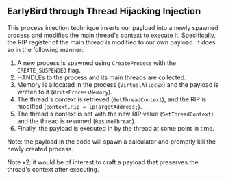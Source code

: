 ## EarlyBird through Thread Hijacking Injection
This process injection technique inserts our payload into a newly spawned process and modifies the main thread's context to execute it. Specifically, the RIP register of the main thread is modified to our own payload. 
It does so in the following manner:
1. A new process is spawned using `CreateProcess` with the `CREATE_SUSPENDED` flag. 
2. HANDLEs to the process and its main threads are collected.
3. Memory is allocated in the process (`VirtualAllocEx`) and the payload is written to it (`WriteProcessMemory`).
4. The thread's context is retrieved (`GetThreadContext`), and the RIP is modified (`context.Rip = lpTargetAddress;`).
5. The thread's context is set with the new RIP value (`SetThreadContext`) and the thread is resumed (`ResumeThread`).
6. Finally, the payload is executed in by the thread at some point in time.

Note: the payload in the code will spawn a calculator and promptly kill the newly created process.

Note x2: it would be of interest to craft a payload that preserves the thread's context after executing.